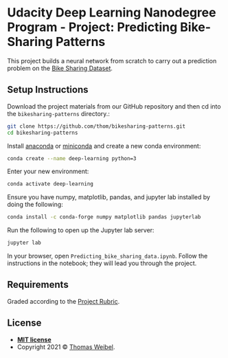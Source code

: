 # Udacity Deep Learning Nanodegree Program - Project: Predicting Bike-Sharing Patterns

This project builds a neural network from scratch to carry out a prediction
problem on the [Bike Sharing Dataset](https://archive.ics.uci.edu/ml/datasets/Bike+Sharing+Dataset).

## Setup Instructions

Download the project materials from our GitHub repository and then cd into the
```bikesharing-patterns``` directory.:

```bash
git clone https://github.com/thom/bikesharing-patterns.git
cd bikesharing-patterns
```

Install [anaconda](https://www.anaconda.com/products/individual) or
[miniconda](https://docs.conda.io/en/latest/miniconda.html) and create a new
conda environment:

```bash
conda create --name deep-learning python=3
```

Enter your new environment:

```bash
conda activate deep-learning
```

Ensure you have numpy, matplotlib, pandas, and jupyter lab installed by doing
the following:

```bash
conda install -c conda-forge numpy matplotlib pandas jupyterlab
```

Run the following to open up the Jupyter lab server:

```bash
jupyter lab
```

In your browser, open ```Predicting_bike_sharing_data.ipynb```. Follow the
instructions in the notebook; they will lead you through the project.

## Requirements

Graded according to the [Project Rubric](https://review.udacity.com/#!/rubrics/2148/view).

## License

- **[MIT license](http://opensource.org/licenses/mit-license.php)**
- Copyright 2021 © [Thomas Weibel](https://github.com/thom).
